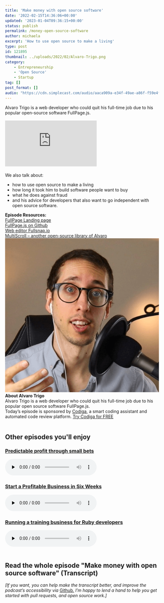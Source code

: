 ```yaml
---
title: 'Make money with open source software'
date: '2022-02-15T14:36:06+00:00'
updated: '2023-01-04T09:36:15+00:00'
status: publish
permalink: /money-open-source-software
author: michaela
excerpt: 'How to use open source to make a living'
type: post
id: 121895
thumbnail: ../uploads/2022/02/Alvaro-Trigo.png
category:
    - Entrepreneurship
    - 'Open Source'
    - Startup
tag: []
post_format: []
audio: "https://cdn.simplecast.com/audio/aaca909a-e34f-49ae-a86f-f59e4fa807f0/episodes/98d66118-0875-475b-ba50-3abd85d02b37/audio/afcb8826-5dc4-4a29-95d3-b0cfe1d9cb30/default_tc.mp3"
---
```


<div class="episode-about">
Alvaro Trigo is a web developer who could quit his full-time job due to his popular open-source software FullPage.js.
<br/> <br/>
<div class="video-container">
<iframe class="video" src="https://www.youtube-nocookie.com/embed/Cyrbgrxkmc8" title="YouTube video player" frameborder="0" allow="accelerometer; autoplay; clipboard-write; encrypted-media; gyroscope; picture-in-picture" allowfullscreen></iframe>
</div>
<br/>We also talk about:
<ul>
<li> how to use open source to make a living</li>
<li> how long it took him to build software people want to buy</li>
<li> what he does against fraud</li>
<li> and his advice for developers that also want to go independent with open source software.</li>
</ul>
</div>
<div class=" episode-links">
<b>Episode Resources:</b><br/>
<a href="https://alvarotrigo.com/fullPage/">FullPage Landing page</a><br/>
<a href="https://github.com/alvarotrigo/fullPage.js">FullPage.js on Github</a><br/>
<a href="https://fullsnap.io/">Web editor Fullsnap.io</a><br/>
<a href="https://alvarotrigo.com/multiScroll/">MultiScroll – another open-source library of Alvaro</a><br/>
</div>

<div class="row pt-2 align-items-center">
<div class="col-4 guest-picture">
<img src="../uploads/2022/02/Alvaro-Trigo.png" alt="Picture of Alvaro Trigo"/>
</div>
<div class="col-8 guest-about">
<b>About Alvaro Trigo</b><br/>
Alvaro Trigo is a web developer who could quit his full-time job due to his popular open source software FullPage.js.
</div>
</div>

<div class="sponsorship">
Today’s episode is sponsored by <a href="https://www.codiga.io/?utm_source=podcast&utm_medium=social&utm_campaign=se_unlocked"><u>Codiga</u></a>, a smart coding assistant and automated code review platform. <a href="https://www.codiga.io/?utm_source=podcast&utm_medium=social&utm_campaign=se_unlocked"><u>Try Codiga for FREE</u></a>
</div> 
<br/>

<div>
  <h2>Other episodes you'll enjoy</h2>
    <div class="row-md-6">
      <div class="row g-0 border rounded overflow-hidden flex-md-row mb-4 shadow-sm h-md-250 position-relative">
          <div class="col p-4 d-flex flex-column position-static">
            <h3 class="mb-0"><a href="https://www.software-engineering-unlocked.com/entrepreneurship-developer/">Predictable profit through small bets</a></h3>
  <audio controls preload="none">
                <source src="https://cdn.simplecast.com/audio/aaca909a-e34f-49ae-a86f-f59e4fa807f0/episodes/3af1fd1a-6611-46c4-b4d5-018f32e66e40/audio/b20977cc-47fa-4612-b86a-4fcc06f7a8cd/default_tc.mp3" />
              </audio>
          </div>
        </div>
      </div>
    <div class="row-md-6">
      <div class="row g-0 border rounded overflow-hidden flex-md-row mb-4 shadow-sm h-md-250 position-relative">
          <div class="col p-4 d-flex flex-column position-static">
            <h3 class="mb-0"><a href="https://www.software-engineering-unlocked.com/episode-12-profitable-business-courtland-allen/">Start a Profitable Business in Six Weeks</a></h3>
  <audio controls preload="none">
                <source src="https://cdn.simplecast.com/audio/aaca90/aaca909a-e34f-49ae-a86f-f59e4fa807f0/c20424de-dfb3-4ff2-871e-0e64f6809511/courtland-allen-ready_tc.mp3" />
              </audio>
          </div>
        </div>
      </div>
      <div class="row-md-6">
      <div class="row g-0 border rounded overflow-hidden flex-md-row mb-4 shadow-sm h-md-250 position-relative">
          <div class="col p-4 d-flex flex-column position-static">
            <h3 class="mb-0"><a href="https://www.software-engineering-unlocked.com/wordpress-dev-training-business/">Running a training business for Ruby developers</a></h3>
  <audio controls preload="none">
                <source src="https://cdn.simplecast.com/audio/aaca909a-e34f-49ae-a86f-f59e4fa807f0/episodes/2e4ccaa8-a370-4fd3-b676-8df74ac4bb34/audio/aa0a552b-2390-4064-b0ce-f35e3227ade0/default_tc.mp3" />
              </audio>
          </div>
        </div>
      </div>
</div>
<br/>

## Read the whole episode "Make money with open source software" (Transcript)

_\[If you want, you can help make the transcript better, and improve the podcast’s accessibility via_ [Github](https://github.com/mgreiler/se-unlocked/tree/master/Transcripts)_[.](https://github.com/mgreiler/se-unlocked/tree/master/Transcripts) I’m happy to lend a hand to help you get started with pull requests, and open source work.\]_
